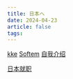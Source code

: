 ```yaml
---
title: 日本へ
date: 2024-04-23
article: false
tags: 
---
```


[kke](kke)
[Softem](Softem)
[自我介绍](自我介绍)

[日本就职](日本就职)